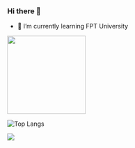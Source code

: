 ### Hi there 👋

<!--
**danghieuthang/danghieuthang** is a ✨ _special_ ✨ repository because its `README.md` (this file) appears on your GitHub profile.

Here are some ideas to get you started:

- 🔭 I’m currently working on ...
- 🌱 I’m currently learning ...
- 👯 I’m looking to collaborate on ...
- 🤔 I’m looking for help with ...
- 💬 Ask me about ...
- 📫 How to reach me: ...
- 😄 Pronouns: ...
- ⚡ Fun fact: ...
-->
- 🌱 I’m currently learning FPT University
<img height="180em" src="https://github-readme-stats.vercel.app/api?username=danghieuthang&show_icons=true&hide_border=true&&count_private=true&include_all_commits=true&theme=radical" />

![Top Langs](https://github-readme-stats.vercel.app/api/top-langs/?username=danghieuthang&exclude_repo=danghieuthang.gihub.io,Online-Fertilizer)



![](https://komarev.com/ghpvc/?username=danghieuthang&style=flat-square)

